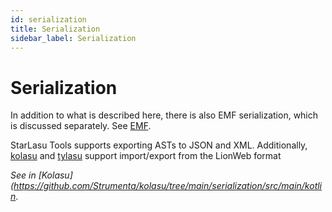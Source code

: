 ```yaml
---
id: serialization
title: Serialization
sidebar_label: Serialization
---
```


# Serialization

In addition to what is described here, there is also EMF serialization, which is discussed separately. See [EMF](emf-interoperability).

StarLasu Tools supports exporting ASTs to JSON and XML.
Additionally, [kolasu](https://github.com/Strumenta/kolasu/blob/main/lionweb/src/main/kotlin/com/strumenta/kolasu/lionweb/LionWebModelConverter.kt) and [tylasu](https://github.com/Strumenta/tylasu/blob/master/src/interop/lionweb.ts) support import/export from the LionWeb format

_See in [Kolasu](https://github.com/Strumenta/kolasu/tree/main/serialization/src/main/kotlin_.
